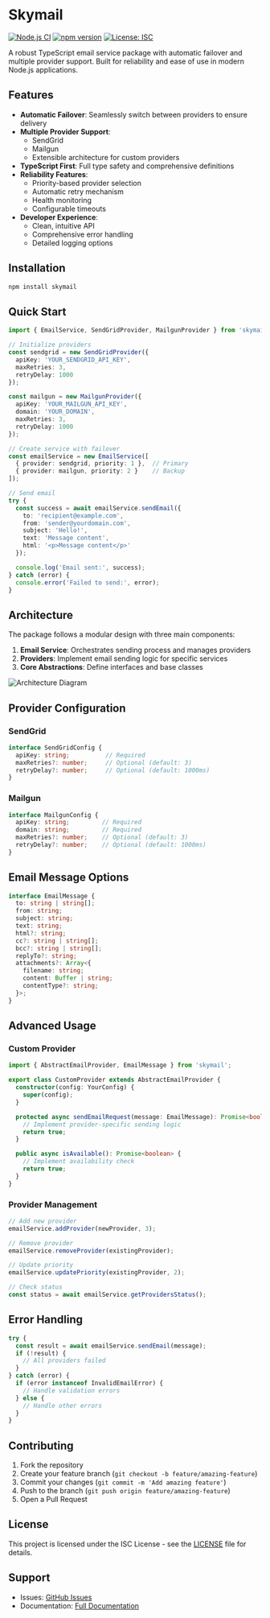 # Skymail

[![Node.js CI](https://github.com/JailsonJr-BR/skymail/workflows/Node.js%20CI/badge.svg)](https://github.com/JailsonJr-BR/skymail/actions)
[![npm version](https://badge.fury.io/js/email-service-package.svg)](https://badge.fury.io/js/skymail)
[![License: ISC](https://img.shields.io/badge/License-ISC-blue.svg)](https://opensource.org/licenses/ISC)

A robust TypeScript email service package with automatic failover and multiple provider support. Built for reliability and ease of use in modern Node.js applications.

## Features

- **Automatic Failover**: Seamlessly switch between providers to ensure delivery
- **Multiple Provider Support**: 
  - SendGrid
  - Mailgun
  - Extensible architecture for custom providers
- **TypeScript First**: Full type safety and comprehensive definitions
- **Reliability Features**:
  - Priority-based provider selection
  - Automatic retry mechanism
  - Health monitoring
  - Configurable timeouts
- **Developer Experience**:
  - Clean, intuitive API
  - Comprehensive error handling
  - Detailed logging options

## Installation

```bash
npm install skymail
```

## Quick Start

```typescript
import { EmailService, SendGridProvider, MailgunProvider } from 'skymail';

// Initialize providers
const sendgrid = new SendGridProvider({
  apiKey: 'YOUR_SENDGRID_API_KEY',
  maxRetries: 3,
  retryDelay: 1000
});

const mailgun = new MailgunProvider({
  apiKey: 'YOUR_MAILGUN_API_KEY',
  domain: 'YOUR_DOMAIN',
  maxRetries: 3,
  retryDelay: 1000
});

// Create service with failover
const emailService = new EmailService([
  { provider: sendgrid, priority: 1 },  // Primary
  { provider: mailgun, priority: 2 }    // Backup
]);

// Send email
try {
  const success = await emailService.sendEmail({
    to: 'recipient@example.com',
    from: 'sender@yourdomain.com',
    subject: 'Hello!',
    text: 'Message content',
    html: '<p>Message content</p>'
  });

  console.log('Email sent:', success);
} catch (error) {
  console.error('Failed to send:', error);
}
```

## Architecture

The package follows a modular design with three main components:

1. **Email Service**: Orchestrates sending process and manages providers
2. **Providers**: Implement email sending logic for specific services
3. **Core Abstractions**: Define interfaces and base classes

![Architecture Diagram](docs/images/architecture.png)

## Provider Configuration

### SendGrid
```typescript
interface SendGridConfig {
  apiKey: string;          // Required
  maxRetries?: number;     // Optional (default: 3)
  retryDelay?: number;     // Optional (default: 1000ms)
}
```

### Mailgun
```typescript
interface MailgunConfig {
  apiKey: string;         // Required
  domain: string;         // Required
  maxRetries?: number;    // Optional (default: 3)
  retryDelay?: number;    // Optional (default: 1000ms)
}
```

## Email Message Options

```typescript
interface EmailMessage {
  to: string | string[];
  from: string;
  subject: string;
  text: string;
  html?: string;
  cc?: string | string[];
  bcc?: string | string[];
  replyTo?: string;
  attachments?: Array<{
    filename: string;
    content: Buffer | string;
    contentType?: string;
  }>;
}
```

## Advanced Usage

### Custom Provider

```typescript
import { AbstractEmailProvider, EmailMessage } from 'skymail';

export class CustomProvider extends AbstractEmailProvider {
  constructor(config: YourConfig) {
    super(config);
  }

  protected async sendEmailRequest(message: EmailMessage): Promise<boolean> {
    // Implement provider-specific sending logic
    return true;
  }

  public async isAvailable(): Promise<boolean> {
    // Implement availability check
    return true;
  }
}
```

### Provider Management

```typescript
// Add new provider
emailService.addProvider(newProvider, 3);

// Remove provider
emailService.removeProvider(existingProvider);

// Update priority
emailService.updatePriority(existingProvider, 2);

// Check status
const status = await emailService.getProvidersStatus();
```

## Error Handling

```typescript
try {
  const result = await emailService.sendEmail(message);
  if (!result) {
    // All providers failed
  }
} catch (error) {
  if (error instanceof InvalidEmailError) {
    // Handle validation errors
  } else {
    // Handle other errors
  }
}
```

## Contributing

1. Fork the repository
2. Create your feature branch (`git checkout -b feature/amazing-feature`)
3. Commit your changes (`git commit -m 'Add amazing feature'`)
4. Push to the branch (`git push origin feature/amazing-feature`)
5. Open a Pull Request

## License

This project is licensed under the ISC License - see the [LICENSE](LICENSE) file for details.

## Support

- Issues: [GitHub Issues](https://github.com/JailsonJr-BR/skymail/issues)
- Documentation: [Full Documentation](https://github.com/JailsonJr-BR/skymail/docs)